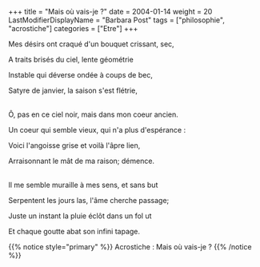 +++
title = "Mais où vais-je ?"
date = 2004-01-14
weight = 20
LastModifierDisplayName = "Barbara Post"
tags = ["philosophie", "acrostiche"]
categories = ["Etre"]
+++

Mes désirs ont craqué d'un bouquet crissant, sec,

A traits brisés du ciel, lente géométrie

Instable qui déverse ondée à coups de bec,

Satyre de janvier, la saison s'est flétrie,

 \
Ô, pas en ce ciel noir, mais dans mon coeur ancien.

Un coeur qui semble vieux, qui n'a plus d'espérance :

Voici l'angoisse grise et voilà l'âpre lien,

Arraisonnant le mât de ma raison; démence.

 \
Il me semble muraille à mes sens, et sans but

Serpentent les jours las, l'âme cherche passage;

Juste un instant la pluie éclôt dans un fol ut

Et chaque goutte abat son infini tapage.

{{% notice style="primary" %}}
Acrostiche : Mais où vais-je ?
{{% /notice %}}
